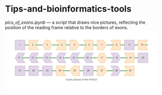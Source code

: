 # Tips-and-bioinformatics-tools

*pics_of_exons.ipynb* — a script that draws nice pictures, reflecting the position of the reading frame relative to the borders of exons. 
<img title="Exons picture of the FHOD3" alt="pics_of_exons]" src="https://github.com/SongNightroad/Tips-and-bioinformatics-tools/blob/pics-of-exons/Results/exons_picture_of_the_fhod3.png?raw=true">
